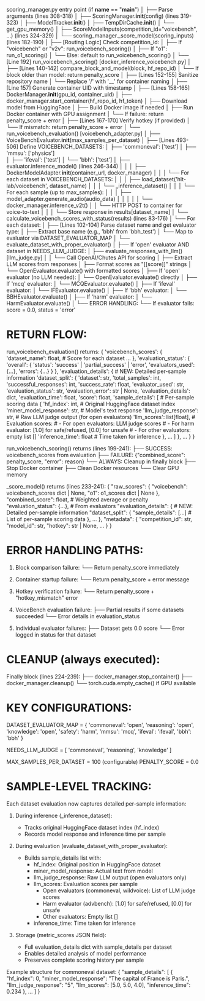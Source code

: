 scoring_manager.py entry point (if __name__ == "__main__")
  │
  ├── Parse arguments (lines 308-318)
  │
  ├── ScoringManager.__init__(config) (lines 319-323)
  │   ├── ModelTracker.__init__()
  │   ├── TempDirCache.__init__()
  │   └── get_gpu_memory()
  │
  ├── ScoreModelInputs(competition_id="voicebench", ...) (lines 324-329)
  │
  └── scoring_manager._score_model(scoring_inputs) (lines 182-190)
      │
      ├── [Routing Logic] Check competition_id:
      │   ├── If "voicebench" or "v2v": run_voicebench_scoring()
      │   ├── If "o1": run_o1_scoring()
      │   └── Else: default to run_voicebench_scoring()
      │
      └── [Line 192] run_voicebench_scoring()  [docker_inference_voicebench.py]
          │
          ├── [Lines 140-142] compare_block_and_model(block, hf_repo_id)
          │   └── If block older than model: return penalty_score
          │
          ├── [Lines 152-155] Sanitize repository name
          │   └── Replace '/' with '__' for container naming
          │
          ├── [Line 157] Generate container UID with timestamp
          │
          ├── [Lines 158-165] DockerManager.__init__(gpu_id, container_uid)
          │
          ├── docker_manager.start_container(hf_repo_id, hf_token)
          │   ├── Download model from HuggingFace
          │   ├── Build Docker image if needed
          │   ├── Run Docker container with GPU assignment
          │   └── If failure: return penalty_score + error
          │
          ├── [Lines 167-170] Verify hotkey (if provided)
          │   └── If mismatch: return penalty_score + error
          │
          └── run_voicebench_evaluation()  [voicebench_adapter.py]
              │
              ├── VoiceBenchEvaluator.__init__(max_samples_per_dataset)
              │
              ├── [Lines 493-506] Define VOICEBENCH_DATASETS:
              │   ├── 'commoneval': ['test']
              │   ├── 'mmsu': ['physics']  
              │   ├── 'ifeval': ['test']
              │   └── 'bbh': ['test']
              │
              ├── evaluator.inference_model() (lines 246-344)
              │   │
              │   ├── DockerModelAdapter.__init__(container_url, docker_manager)
              │   │
              │   └── For each dataset in VOICEBENCH_DATASETS:
              │       │
              │       ├── load_dataset('hlt-lab/voicebench', dataset_name)
              │       │
              │       └── _inference_dataset()
              │           │
              │           └── For each sample (up to max_samples):
              │               │
              │               ├── model_adapter.generate_audio(audio_data)
              │               │   │
              │               │   └── docker_manager.inference_v2t()
              │               │       └── HTTP POST to container for voice-to-text
              │               │
              │               └── Store response in results[dataset_name]
              │
              └── calculate_voicebench_scores_with_status(results) (lines 83-176)
                  │
                  └── For each dataset:
                      │
                      ├── [Lines 102-104] Parse dataset name and get evaluator type:
                      │   ├── Extract base name (e.g., 'bbh' from 'bbh_test')
                      │   └── Map to evaluator via DATASET_EVALUATOR_MAP
                      │
                      └── evaluate_dataset_with_proper_evaluator()
                          │
                          ├── If 'open' evaluator AND dataset in NEEDS_LLM_JUDGE:
                          │   ├── evaluate_responses_with_llm()  [llm_judge.py]
                          │   │   └── Call OpenAI/Chutes API for scoring
                          │   ├── Extract LLM scores from responses
                          │   ├── Format scores as "[[score]]" strings
                          │   └── OpenEvaluator.evaluate() with formatted scores
                          │
                          ├── If 'open' evaluator (no LLM needed):
                          │   └── OpenEvaluator.evaluate() directly
                          │
                          ├── If 'mcq' evaluator:
                          │   └── MCQEvaluator.evaluate()
                          │
                          ├── If 'ifeval' evaluator:
                          │   └── IFEvaluator.evaluate()
                          │
                          ├── If 'bbh' evaluator:
                          │   └── BBHEvaluator.evaluate()
                          │
                          ├── If 'harm' evaluator:
                          │   └── HarmEvaluator.evaluate()
                          │
                          └── ERROR HANDLING:
                              └── If evaluator fails: score = 0.0, status = 'error'

RETURN FLOW:
============

run_voicebench_evaluation() returns:
{
    'voicebench_scores': {
        'dataset_name': float,  # Score for each dataset
        ...
    },
    'evaluation_status': {
        'overall': {
            'status': 'success' | 'partial_success' | 'error',
            'evaluators_used': {...},
            'errors': {...}
        }
    },
    'evaluation_details': {  # NEW: Detailed per-sample information
        'dataset_split': {
            'dataset': str,
            'total_samples': int,
            'successful_responses': int,
            'success_rate': float,
            'evaluator_used': str,
            'evaluation_status': str,
            'evaluation_error': str | None,
            'evaluation_details': dict,
            'evaluation_time': float,
            'score': float,
            'sample_details': [  # Per-sample scoring data
                {
                    'hf_index': int,  # Original HuggingFace dataset index
                    'miner_model_response': str,  # Model's text response
                    'llm_judge_response': str,  # Raw LLM judge output (for open evaluators)
                    'llm_scores': list[float],  # Evaluation scores:
                                               # - For open evaluators: LLM judge scores
                                               # - For harm evaluator: [1.0] for safe/refused, [0.0] for unsafe
                                               # - For other evaluators: empty list []
                    'inference_time': float  # Time taken for inference
                },
                ...
            ]
        },
        ...
    }
}

run_voicebench_scoring() returns (lines 199-241):
├── SUCCESS: voicebench_scores from evaluation
├── FAILURE: {"combined_score": penalty_score, "error": reason}
└── ALWAYS: Cleanup in finally block
    ├── Stop Docker container
    ├── Clean Docker resources
    └── Clear GPU memory

_score_model() returns (lines 233-241):
{
    "raw_scores": {
        "voicebench": voicebench_scores dict | None,
        "o1": o1_scores dict | None
    },
    "combined_score": float,  # Weighted average or penalty
    "evaluation_status": {...},  # From evaluators
    "evaluation_details": {  # NEW: Detailed per-sample information
        "dataset_split": {
            "sample_details": [...]  # List of per-sample scoring data
        },
        ...
    },
    "metadata": {
        "competition_id": str,
        "model_id": str,
        "hotkey": str | None,
        ...
    }
}

ERROR HANDLING PATHS:
====================

1. Block comparison failure:
   └── Return penalty_score immediately

2. Container startup failure:
   └── Return penalty_score + error message

3. Hotkey verification failure:
   └── Return penalty_score + "hotkey_mismatch" error

4. VoiceBench evaluation failure:
   ├── Partial results if some datasets succeeded
   └── Error details in evaluation_status

5. Individual evaluator failures:
   ├── Dataset gets 0.0 score
   └── Error logged in status for that dataset

CLEANUP (always executed):
==========================
Finally block (lines 224-239):
├── docker_manager.stop_container()
├── docker_manager.cleanup()
└── torch.cuda.empty_cache() if GPU available

KEY CONFIGURATIONS:
==================

DATASET_EVALUATOR_MAP = {
    'commoneval': 'open',
    'reasoning': 'open', 
    'knowledge': 'open',
    'safety': 'harm',
    'mmsu': 'mcq',
    'ifeval': 'ifeval',
    'bbh': 'bbh'
}

NEEDS_LLM_JUDGE = [
    'commoneval', 
    'reasoning',
    'knowledge'
]

MAX_SAMPLES_PER_DATASET = 100 (configurable)
PENALTY_SCORE = 0.0

SAMPLE-LEVEL TRACKING:
=====================

Each dataset evaluation now captures detailed per-sample information:

1. During inference (_inference_dataset):
   - Tracks original HuggingFace dataset index (hf_index)
   - Records model response and inference time per sample

2. During evaluation (evaluate_dataset_with_proper_evaluator):
   - Builds sample_details list with:
     * hf_index: Original position in HuggingFace dataset
     * miner_model_response: Actual text from model
     * llm_judge_response: Raw LLM output (open evaluators only)
     * llm_scores: Evaluation scores per sample
       - Open evaluators (commoneval, wildvoice): List of LLM judge scores
       - Harm evaluator (advbench): [1.0] for safe/refused, [0.0] for unsafe
       - Other evaluators: Empty list []
     * inference_time: Time taken for inference

3. Storage (metric_scores JSON field):
   - Full evaluation_details dict with sample_details per dataset
   - Enables detailed analysis of model performance
   - Preserves complete scoring history per sample

Example structure for commoneval dataset:
{
    "sample_details": [
        {
            "hf_index": 0,
            "miner_model_response": "The capital of France is Paris.",
            "llm_judge_response": "5",
            "llm_scores": [5.0, 5.0, 4.0],
            "inference_time": 0.234
        },
        ...
    ]
}